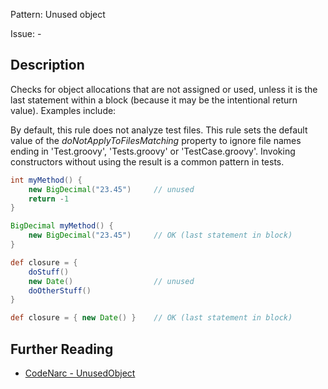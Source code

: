Pattern: Unused object

Issue: -

## Description

Checks for object allocations that are not assigned or used, unless it is the last statement within a block (because it may be the intentional return value). Examples include:

By default, this rule does not analyze test files. This rule sets the default value of the *doNotApplyToFilesMatching* property to ignore file names ending in 'Test.groovy', 'Tests.groovy' or 'TestCase.groovy'. Invoking constructors without using the result is a common pattern in tests.

``` groovy
int myMethod() {
    new BigDecimal("23.45")     // unused
    return -1
}

BigDecimal myMethod() {
    new BigDecimal("23.45")     // OK (last statement in block)
}

def closure = {
    doStuff()
    new Date()                  // unused
    doOtherStuff()
}

def closure = { new Date() }    // OK (last statement in block)
```

## Further Reading

* [CodeNarc - UnusedObject](http://codenarc.sourceforge.net/codenarc-rules-unused.html#UnusedObject)